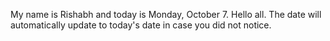 My name is Rishabh and today is Monday, October 7. Hello all. The date will automatically update to today's date in case you did not notice.
